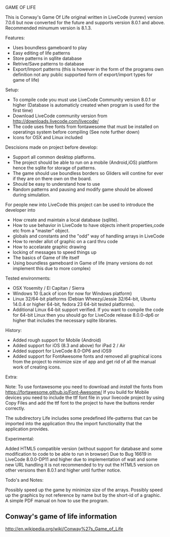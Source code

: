 GAME OF LIFE

This is Conway's Game Of Life original written in LiveCode (runrev) version  7.0.6 but now converted for the 
future and supports version  8.0.1 and above. Recommended minumum version is 8.1.3.

Features:

- Uses boundless gameboard to play
- Easy editing of life patterns
- Store patterns in sqllite database
- Retrive/Save patterns to database
- Export/Import patterns (this is however in the form of the programs own definition not any public supported form of export/import types for game of life)


Setup:

- To compile code you must use LiveCode Community version 8.0.1 or higher (Database is automaticly created when program is used for the first time)
- Download LiveCode community version from
  http://downloads.livecode.com/livecode/
- The code uses free fonts from fontawesome that must be installed on operatings system before compiling (See note further down)
- Icons for OSX and Linux included

Descisions made on project before develop:

- Support all common desktop platforms.
- The project should be able to run on a mobile (Android,iOS) plattform hence the
  sqlite for storage of patterns.
- The game should use boundless borders so Gliders will contine for ever if
  they are on there own on the board.
- Should be easy to understand how to use
- Random patterns and pausing and modify game should be allowed during
  simulation.

For people new into LiveCode this project can be used to introduce the developer into

- How create and maintain a local database (sqllite). 
- How to use behavior in LiveCode to have objects inherit properties,code etc
  from a "master" object.
- globals and constants and the "odd" way of handling arrays in LiveCode
- How to render allot of graphic on a card thru code
- How to accelarate graphic drawing
- locking of messages to speed things up
- The basics of Game of life itself
- Using boundless gameboard in Game of life (many versions do not implement
  this due to more complex)

Tested environments:

- OSX Yosemity / El Capitan / Sierra
- Windows 10 (Lack of icon for now for Windows platform)
- Linux 32/64-bit platforms (Debian Wheezy/Jessie 32/64-bit, Ubuntu 14.0.4 or higher 64-bit, fedora 23 64-bit tested platforms).
- Additional Linux 64-bit support verified. If you want to compile the code for 64-bit Linux
  then you should go for LiveCode release 8.0.0-dp6 or higher that includes
  the necessary sqlite libraries.

History:

- Added rough support for Mobile (Android) 
- Added support for iOS (8.3 and above) for iPad 2 / Air
- Added support for LiveCode 8.0-DP6 and iOS9
- Added support for FontAwesome fonts and removed all graphical icons from the
  project to minimize size of app and get rid of all the manual work of creating icons.
 

Extra:

Note: To use fontawesome you need to download and *install* the fonts from https://fortawesome.github.io/Font-Awesome/
      If you build for Mobile devices you need to include the ttf font file in your livecode project by
      using Copy Files and add the ttf font to the project to have the buttons render correctly.
      
The subdirectory Life includes some predefined life-patterns that can be imported into the application thru the import functionality that the application provides.
 
Experimental:

Added HTML5 compatible version (without support for database and some modification to code to be able to run in browser)
Due to Bug 16619 in LiveCode 8.0.0-DP11 and higher due to implementation of wait and some new URL handling it is not
recommended to try out the HTML5 version on other versions then 8.0.1 and higher until further notice.

Todo's and Notes:

Possibly speed up the game by minimize size of the arrays.
Possibly speed up the graphics by not reference by name but by the short-id of a graphic.
A simple PDF manual on how to use the program.

Conway's game of life information
---------------------------------
http://en.wikipedia.org/wiki/Conway%27s_Game_of_Life
